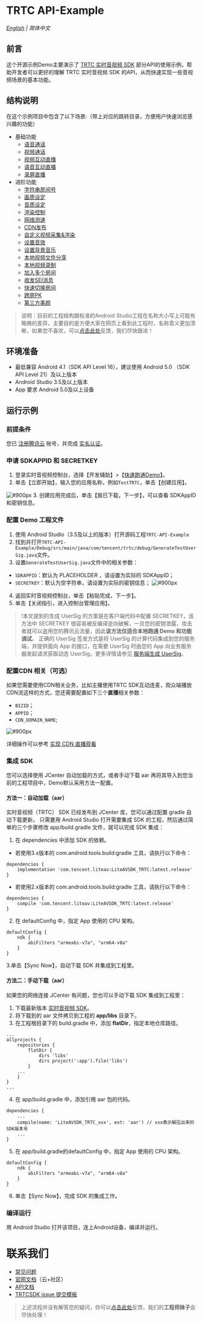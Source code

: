 # TRTC API-Example 
_[English](README.md) | 简体中文_

## 前言
这个开源示例Demo主要演示了 [TRTC 实时音视频 SDK](https://cloud.tencent.com/document/product/647/32689) 部分API的使用示例，帮助开发者可以更好的理解 TRTC 实时音视频 SDK 的API，从而快速实现一些音视频场景的基本功能。 

## 结构说明
在这个示例项目中包含了以下场景:（带上对应的跳转目录，方便用户快速浏览感兴趣的功能）

- 基础功能
  - [语音通话](./Basic/AudioCall)
  - [视频通话](./Basic/VideoCall)
  - [视频互动直播](./Basic/Live)
  - [语音互动直播](./Basic/VoiceChatRoom)
  - [录屏直播](./Basic/ScreenShare)
- 进阶功能
  - [字符串房间号](./Advanced/StringRoomId)
  - [画质设定](./Advanced/SetVideoQuality)
  - [音质设定](./Advanced/SetAudioQuality)
  - [渲染控制](./Advanced/SetRenderParams)
  - [网络测速](./Advanced/SpeedTest)
  - [CDN发布](./Advanced/PushCDN)
  - [自定义视频采集&渲染](./Advanced/CustomCamera)
  - [设置音效](./Advanced/SetAudioEffect)
  - [设置背景音乐](./Advanced/SetBackgroundMusic)
  - [本地视频文件分享](./Advanced/LocalVideoShare)
  - [本地视频录制](./Advanced/LocalRecord)
  - [加入多个房间](./Advanced/JoinMultipleRoom)
  - [收发SEI消息](./Advanced/SEIMessage)
  - [快速切换房间](./Advanced/SwitchRoom)
  - [跨房PK](./Advanced/RoomPk)
  - [第三方美颜](./Advanced/ThirdBeauty)
  
>  说明：目前的工程结构跟标准的Android Studio工程在名称大小写上可能有略微的差异，主要目的是方便大家在网页上看到此工程时，名称意义更加清晰，如果您不喜欢，可以[点击此处](https://wj.qq.com/s2/8393434/418a/)反馈，我们尽快跟进！


## 环境准备
- 最低兼容 Android 4.1（SDK API Level 16），建议使用 Android 5.0 （SDK API Level 21）及以上版本
- Android Studio 3.5及以上版本
- App 要求 Android 5.0及以上设备
 

## 运行示例

### 前提条件
您已 [注册腾讯云](https://cloud.tencent.com/document/product/378/17985) 账号，并完成 [实名认证](https://cloud.tencent.com/document/product/378/3629)。


### 申请 SDKAPPID 和 SECRETKEY
1. 登录实时音视频控制台，选择【开发辅助】>【[快速跑通Demo](https://console.cloud.tencent.com/trtc/quickstart)】。
2. 单击【立即开始】，输入您的应用名称，例如`TestTRTC`，单击【创建应用】。

![ #900px](https://main.qcloudimg.com/raw/169391f6711857dca6ed8cfce7b391bd.png)
3. 创建应用完成后，单击【我已下载，下一步】，可以查看 SDKAppID 和密钥信息。


### 配置 Demo 工程文件
1. 使用 Android Studio（3.5及以上的版本）打开源码工程`TRTC-API-Example`
2. 找到并打开`TRTC-API-Example/Debug/src/main/java/com/tencent/trtc/debug/GenerateTestUserSig.java`文件。
3. 设置`GenerateTestUserSig.java`文件中的相关参数：
  - `SDKAPPID`：默认为 PLACEHOLDER ，请设置为实际的 SDKAppID；
  - `SECRETKEY`：默认为空字符串，请设置为实际的密钥信息；
 ![ #900px](https://main.qcloudimg.com/raw/8fb309ce8c378dd3ad2c0099c57795a5.png)

4. 返回实时音视频控制台，单击【粘贴完成，下一步】。
5. 单击【关闭指引，进入控制台管理应用】。

>!本文提到的生成 UserSig 的方案是在客户端代码中配置 SECRETKEY，该方法中 SECRETKEY 很容易被反编译逆向破解，一旦您的密钥泄露，攻击者就可以盗用您的腾讯云流量，因此**该方法仅适合本地跑通 Demo 和功能调试**。
>正确的 UserSig 签发方式是将 UserSig 的计算代码集成到您的服务端，并提供面向 App 的接口，在需要 UserSig 时由您的 App 向业务服务器发起请求获取动态 UserSig。更多详情请参见 [服务端生成 UserSig](https://cloud.tencent.com/document/product/647/17275#Server)。

### 配置CDN 相关（可选）
如果您需要使用CDN相关业务，比如主播使用TRTC SDK互动连麦，观众端播放CDN流这样的方式，您还需要配置如下三个**直播**相关参数：
- `BIZID`；
- `APPID`；
- `CDN_DOMAIN_NAME`;

![ #900px](https://liteav.sdk.qcloud.com/doc/res/trtc/picture/bizid_appid_scree.png)

详细操作可以参考 [实现 CDN 直播观看](https://cloud.tencent.com/document/product/647/16826#.E9.80.82.E7.94.A8.E5.9C.BA.E6.99.AF)

### 集成 SDK
您可以选择使用 JCenter 自动加载的方式，或者手动下载 aar 再将其导入到您当前的工程项目中，Demo默认采用方法一配置。


#### 方法一：自动加载（aar）
实时音视频（TRTC） SDK 已经发布到 JCenter 库，您可以通过配置 gradle 自动下载更新。
只需要用 Android Studio 打开需要集成 SDK 的工程，然后通过简单的三个步骤修改 app/build.gradle 文件，就可以完成 SDK 集成：

1. 在 dependencies 中添加 SDK 的依赖。
 - 若使用3.x版本的 com.android.tools.build:gradle 工具，请执行以下命令：
```
dependencies {
    implementation 'com.tencent.liteav:LiteAVSDK_TRTC:latest.release'
}
```
 - 若使用2.x版本的 com.android.tools.build:gradle 工具，请执行以下命令：
```
dependencies {
    compile 'com.tencent.liteav:LiteAVSDK_TRTC:latest.release'
}
```
2. 在 defaultConfig 中，指定 App 使用的 CPU 架构。
```
defaultConfig {
    ndk {
        abiFilters "armeabi-v7a", "arm64-v8a"
    }
}
```
3.单击【Sync Now】，自动下载 SDK 并集成到工程里。


#### 方法二：手动下载（aar）
如果您的网络连接 JCenter 有问题，您也可以手动下载 SDK 集成到工程里：

1. 下载最新版本 [实时音视频 SDK](https://liteav.sdk.qcloud.com/download/latest/TXLiteAVSDK_TRTC_Android_latest.zip)。
2. 将下载到的 aar 文件拷贝到工程的 **app/libs** 目录下。
3. 在工程根目录下的 build.gradle 中，添加 **flatDir**，指定本地仓库路径。
```
...
allprojects {
    repositories {
        flatDir {
            dirs 'libs'
            dirs project(':app').file('libs')
        }
    ...
    }
}
...
```

4. 在 app/build.gradle 中，添加引用 aar 包的代码。
```
dependencies {
    ...
    compile(name: 'LiteAVSDK_TRTC_xxx', ext: 'aar') // xxx表示解压出来的SDK版本号
    ...
}
```

5. 在 app/build.gradle的defaultConfig 中，指定 App 使用的 CPU 架构。
```
defaultConfig {
    ndk {
        abiFilters "armeabi-v7a", "arm64-v8a"
    }
}
```
6. 单击【Sync Now】，完成 SDK 的集成工作。 


### 编译运行
用 Android Studio 打开该项目，连上Android设备，编译并运行。

# 联系我们
- [常见问题](https://cloud.tencent.com/document/product/647/34399)
- [官网文档](https://cloud.tencent.com/document/product/647/16788)（云+社区）
- [API文档](https://liteav.sdk.qcloud.com/doc/api/zh-cn/group__TRTCCloud__android.html)
- [TRTCSDK issue 提交模板](https://github.com/tencentyun/TRTCSDK/issues/53)

> 上述流程并没有解答您的疑问，你可以[点击此处](https://wj.qq.com/s2/8393513/f442/)反馈，我们的**工程师妹子**会尽快处理！